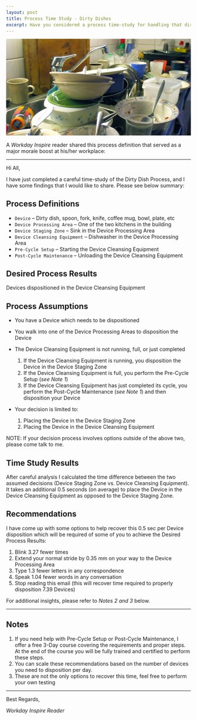 ```yaml
---
layout: post
title: Process Time Study - Dirty Dishes
excerpt: Have you considered a process time-study for handling that dirty dish problem in the break room?
---
```

![dirty dishes](media/the-dishes.1880x984.jpg "dirty dishes")

A *Workday Inspire* reader shared this process definition that served as a major morale boost at his/her workplace:

----

Hi All,

I have just completed a careful time-study of the Dirty Dish Process, and I have some findings that I would like to share. Please see below summary:

## Process Definitions

- `Device` – Dirty dish, spoon, fork, knife, coffee mug, bowl, plate, etc
- `Device Processing Area` – One of the two kitchens in the building
- `Device Staging Zone` – Sink in the Device Processing Area
- `Device Cleansing Equipment` – Dishwasher in the Device Processing Area
- `Pre-Cycle Setup` – Starting the Device Cleansing Equipment
- `Post-Cycle Maintenance` – Unloading the Device Cleansing Equipment

## Desired Process Results

Devices dispositioned in the Device Cleansing Equipment
 
## Process Assumptions

- You have a Device which needs to be dispositioned
- You walk into one of the Device Processing Areas to disposition the Device
- The Device Cleansing Equipment is not running, full, or just completed

    1. If the Device Cleansing Equipment is running, you disposition the Device in the Device Staging Zone
    2. If the Device Cleansing Equipment is full, you perform the Pre-Cycle Setup (*see Note 1*)
    3. If the Device Cleansing Equipment has just completed its cycle, you perform the Post-Cycle Maintenance (*see Note 1*) and then disposition your Device

- Your decision is limited to:

    1. Placing the Device in the Device Staging Zone
    2. Placing the Device in the Device Cleansing Equipment

NOTE: If your decision process involves options outside of the above two, please come talk to me.

## Time Study Results

After careful analysis I calculated the time difference between the two assumed decisions (Device Staging Zone vs. Device Cleansing Equipment). It takes an additional 0.5 seconds (on average) to place the Device in the Device Cleansing Equipment as opposed to the Device Staging Zone.

## Recommendations

I have come up with some options to help recover this 0.5 sec per Device disposition which will be required of some of you to achieve the Desired Process Results:

1. Blink 3.27 fewer times
2. Extend your normal stride by 0.35 mm on your way to the Device Processing Area
3. Type 1.3 fewer letters in any correspondence
4. Speak 1.04 fewer words in any conversation
5. Stop reading this email (this will recover time required to properly disposition 7.39 Devices)

For additional insights, please refer to *Notes 2 and 3* below.

----

## Notes

1. If you need help with Pre-Cycle Setup or Post-Cycle Maintenance, I offer a free 3-Day course covering the requirements and proper steps. At the end of the course you will be fully trained and certified to perform these steps.
2. You can scale these recommendations based on the number of devices you need to disposition per day.
3. These are not the only options to recover this time, feel free to perform your own testing

----

Best Regards,

*Workday Inspire Reader*
